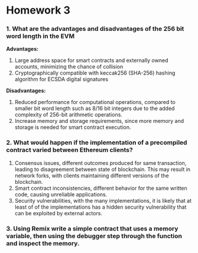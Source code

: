 # Homework 3

### 1. What are the advantages and disadvantages of the 256 bit word length in the EVM

**Advantages:**

1. Large address space for smart contracts and externally owned accounts, minimizing the chance of collision
2. Cryptographically compatible with keccak256 (SHA-256) hashing algorithm for ECSDA digital signatures

**Disadvantages:**

1. Reduced performance for computational operations, compared to smaller bit word length such as 8/16 bit integers due to the added complexity of 256-bit arithmetic operations.
2. Increase memory and storage requirements, since more memory and storage is needed for smart contract execution.

### 2. What would happen if the implementation of a precompiled contract varied between Ethereum clients?

1. Consensus issues, different outcomes produced for same transaction, leading to disagreement between state of blockchain. This may result in network forks, with clients maintaining different versions of the blockchain.
2. Smart contract inconsistencies, different behavior for the same written code, causing unreliable applications.
3. Security vulnerabilities, with the many implementations, it is likely that at least of of the implementations has a hidden security vulnerability that can be exploited by external actors.

### 3. Using Remix write a simple contract that uses a memory variable, then using the debugger step through the function and inspect the memory.
